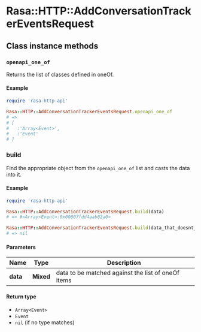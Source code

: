 # Rasa::HTTP::AddConversationTrackerEventsRequest

## Class instance methods

### `openapi_one_of`

Returns the list of classes defined in oneOf.

#### Example

```ruby
require 'rasa-http-api'

Rasa::HTTP::AddConversationTrackerEventsRequest.openapi_one_of
# =>
# [
#   :'Array<Event>',
#   :'Event'
# ]
```

### build

Find the appropriate object from the `openapi_one_of` list and casts the data into it.

#### Example

```ruby
require 'rasa-http-api'

Rasa::HTTP::AddConversationTrackerEventsRequest.build(data)
# => #<Array<Event>:0x00007fdd4aab02a0>

Rasa::HTTP::AddConversationTrackerEventsRequest.build(data_that_doesnt_match)
# => nil
```

#### Parameters

| Name | Type | Description |
| ---- | ---- | ----------- |
| **data** | **Mixed** | data to be matched against the list of oneOf items |

#### Return type

- `Array<Event>`
- `Event`
- `nil` (if no type matches)

